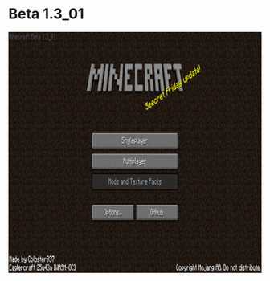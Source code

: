 # Beta 1.3_01
<img width="854" height="480" alt="image" src="https://raw.githubusercontent.com/EaglerPorts/b1.3_01/refs/heads/main/img/mainmenu.png" />